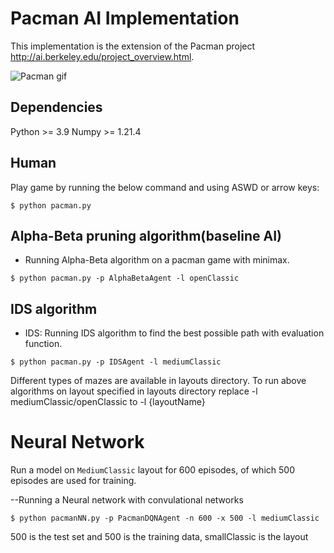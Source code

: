# Pacman AI Implementation

This implementation is the extension of the Pacman project http://ai.berkeley.edu/project_overview.html.

![Pacman gif](http://ai.berkeley.edu/images/pacman_game.gif)

## Dependencies 
Python >= 3.9
Numpy >= 1.21.4

## Human
Play game by running the below command and using ASWD or arrow keys:
```
$ python pacman.py
```

## Alpha-Beta pruning algorithm(baseline AI)
- Running Alpha-Beta algorithm on a pacman game with minimax.
```
$ python pacman.py -p AlphaBetaAgent -l openClassic
```

## IDS algorithm
- IDS: Running IDS algorithm to find the best possible path with evaluation function.
```
$ python pacman.py -p IDSAgent -l mediumClassic
```

Different types of mazes are available in layouts directory. To run above algorithms on layout specified in layouts directory replace -l mediumClassic/openClassic to -l {layoutName}

# Neural Network
Run a model on `MediumClassic` layout for 600 episodes, of which 500 episodes
are used for training.

--Running a Neural network with convulational networks
```
$ python pacmanNN.py -p PacmanDQNAgent -n 600 -x 500 -l mediumClassic
```
500 is the test set and 500 is the training data, smallClassic is the layout

